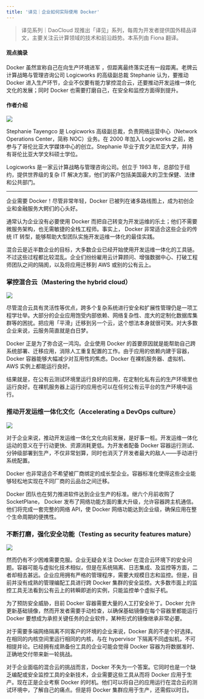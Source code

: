 ```yaml
---
title: '译见｜企业如何实际使用 Docker'
---
```


<!-- reviewed by fiona -->

> 译见系列｜DaoCloud 现推出「译见」系列，每周为开发者提供国外精品译文，主要关注云计算领域的技术和前沿趋势。本系列由 Fiona 翻译。

#### 观点摘录

Docker 虽然宣称自己在向生产环境进军 ，但距离最终落实还有一段距离。老牌云计算战略与管理咨询公司 Logicworks 的高级副总裁 Stephanie 认为，要推动 Docker 进入生产环节，企业不仅要有能力掌控混合云，还要推动开发运维一体化文化的发展；同时 Docker 也需要打磨自己，在安全和监控方面得到提升。

#### 作者介绍

![](http://7xi8kv.com5.z0.glb.qiniucdn.com/yijian-2-1.jpg)

Stephanie Tayengco 是 Logicworks 高级副总裁，负责网络运营中心（Network Operations Center，简称 NOC）业务。在 2000 年加入 Logicworks 之前，她参与了哥伦比亚大学媒体中心的创立。Stephanie 毕业于宾夕法尼亚大学，并持有哥伦比亚大学文科硕士学位。

Logicworks 是一家云计算战略与管理咨询公司。创立于 1983 年，总部位于纽约，提供世界级的复杂 IT 解决方案，他们的客户包括美国最大的卫生保健、法律和公共部门。

---

企业需要 Docker！尽管非常年轻，Docker 已被列在诸多路线图上，成为初创企业和金融服务大鳄们的心头好。

通常认为企业没有必要使用 Docker 而把自己转变为开发运维的乐土；他们不需要微服务架构，也无需敏捷的全栈工程师。事实上， Docker 非常适合这些企业的传统 IT 转型，能够帮助大型团队实施开发运维一体化的最佳实践。

混合云是近半数企业的目标，大多数企业已经开始使用开发运维一体化的工具链。不过这些过程都比较混乱。企业们纷纷雇用云计算顾问、增强数据中心、打破工程师团队之间的隔阂，以及将应用迁移到 AWS 或别的公有云上。

### 掌控混合云（Mastering the hybrid cloud）

![](http://7xi8kv.com5.z0.glb.qiniucdn.com/yijian-2-2.jpg)

尽管混合云具有灵活性等优点，跨多个复杂系统进行安全和扩展性管理仍是一项工程学壮举。大部分的企业应用饱受内部依赖、网络复杂性、庞大的定制化数据库集群等的困扰。把应用「平滑」迁移到另一个云，这个想法本身就很可笑。对大多数企业来说，云服务简直就是白日梦。

Docker 正是为了弥合这一鸿沟。企业使用 Docker 的首要原因就是能帮助自己跨系统部署、迁移应用，消除人工重复配置的工作。由于应用的依赖内建于容器， Docker 容器能够大幅减少对互用性的焦虑。Docker 在裸机服务器、虚拟机、 AWS 实例上都能运行良好。

结果就是，在公有云测试环境里运行良好的应用，在定制化私有云的生产环境里也运行良好。在裸机服务器上运行的应用也可以在任何公有云平台的生产环境中运行。

### 推动开发运维一体化文化（Accelerating a DevOps culture）

![](http://7xi8kv.com5.z0.glb.qiniucdn.com/yijian-2-3.jpg)

对于企业来说，推动开发运维一体化文化向前发展，是好事一桩。开发运维一体化运动的意义在于行动更快、资源消耗更低。为开发者配备 Docker 容器运行测试、分钟级部署到生产，不仅非常划算，同时也消灭了开发者最大的敌人——手动进行系统配置。

Docker 也非常适合不希望被厂商绑定的成长型企业。容器标准化使得这些企业能够轻松地实现在不同厂商的云品台之间迁移。

Docker 团队也在努力推进软件达到企业生产的标准。继六个月前收购了 SocketPlane， Docker 发布了网络功能方面的重大升级，允许容器跨主机通信。他们将完成一套完整的网络 API，使 Docker 网络功能达到企业级，确保应用在整个生命周期的便携性。

### 不断打磨，强化安全功能（Testing as security features mature）

![](http://7xi8kv.com5.z0.glb.qiniucdn.com/yijian-2-4.jpg)

然而仍有不少困难需要克服。企业无疑会关注 Docker 在混合云环境下的安全问题。容器可能与虚拟化技术相似，但是在系统隔离、日志集成、及监控等方面，二者却相去甚远。企业应用拥有严格的管理程序，需要大规模日志和监控。但是，目前并没有成熟的管理编配工具进行跨 Docker 集群的安全监控。大多数市面上的监控工具无法看到公有云上的转瞬即逝的实例，只能监控单个虚拟子机。

为了预防安全威胁，目前 Docker 容器需要大量的人工打安全补丁。Docker 允许更新基础镜像，然而开发者需要手动检查，以确保基础镜像在每个容器里都能运行 Docker 要想成为承担关键任务的企业软件，某种形式的镜像继承非常必要。

对于需要多端网络隔离不同客户的环境的企业来说，Docker 真的不是个好选择。在相同的内核空间里运行相同的内核，与在 hypervisor 下隔离不同虚拟机，不可相提并论。已经拥有成熟备份工具的企业可能会觉得 Docker 容器为将数据准时、正确地交付带来新一轮挑战。

对于企业面临的混合云的挑战而言，Docker 不失为一个答案。它同时也是一个缺乏编配或安全监控工具的全新技术，企业需要这些工具从而将 Docker 应用于生产。现在正是企业考察 Docker 的时机。他们可以将自己的应用运行在混合云的测试环境中，了解自己的痛点。但是将 Docker 集群应用于生产，还需假以时日。